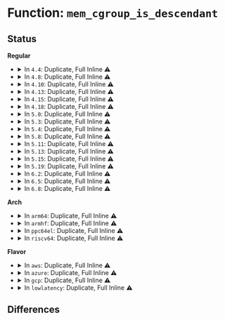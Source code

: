# Function: <code>mem_cgroup_is_descendant</code>

## Status
<b>Regular</b>
<ul>
<li>
<details>
<summary>In <code>4.4</code>: Duplicate, Full Inline ⚠️</summary>

**Collision:** Static Duplication

**Inline:** Full

**Transformation:** False

**Instances:**

```
In mm/rmap.c (ffffffff811ca4a3)
Location: include/linux/memcontrol.h:323
Inline: True
Inline callers:
  - mm/rmap.c:invalid_page_referenced_vma
```
```
In mm/memcontrol.c (ffffffff811fad6c)
Location: include/linux/memcontrol.h:323
Inline: True
Inline callers:
  - mm/memcontrol.c:memcg_oom_wake_function
  - mm/memcontrol.c:memcg_oom_wake_function
  - mm/memcontrol.c:try_charge
  - mm/memcontrol.c:try_charge
  - mm/memcontrol.c:try_charge
  - mm/memcontrol.c:task_in_mem_cgroup
```
</details>
</li>
<li>
<details>
<summary>In <code>4.8</code>: Duplicate, Full Inline ⚠️</summary>

**Collision:** Static Duplication

**Inline:** Full

**Transformation:** False

**Instances:**

```
In mm/rmap.c (ffffffff811e6973)
Location: include/linux/memcontrol.h:393
Inline: True
Inline callers:
  - mm/rmap.c:invalid_page_referenced_vma
```
```
In mm/memcontrol.c (ffffffff8121fbac)
Location: include/linux/memcontrol.h:393
Inline: True
Inline callers:
  - mm/memcontrol.c:try_charge
  - mm/memcontrol.c:try_charge
  - mm/memcontrol.c:memcg_oom_wake_function
  - mm/memcontrol.c:memcg_oom_wake_function
  - mm/memcontrol.c:task_in_mem_cgroup
```
</details>
</li>
<li>
<details>
<summary>In <code>4.10</code>: Duplicate, Full Inline ⚠️</summary>

**Collision:** Static Duplication

**Inline:** Full

**Transformation:** False

**Instances:**

```
In mm/rmap.c (ffffffff811f7d13)
Location: include/linux/memcontrol.h:395
Inline: True
Inline callers:
  - mm/rmap.c:invalid_page_referenced_vma
```
```
In mm/memcontrol.c (ffffffff8123222b)
Location: include/linux/memcontrol.h:395
Inline: True
Inline callers:
  - mm/memcontrol.c:try_charge
  - mm/memcontrol.c:try_charge
  - mm/memcontrol.c:memcg_oom_wake_function
  - mm/memcontrol.c:memcg_oom_wake_function
  - mm/memcontrol.c:task_in_mem_cgroup
```
</details>
</li>
<li>
<details>
<summary>In <code>4.13</code>: Duplicate, Full Inline ⚠️</summary>

**Collision:** Static Duplication

**Inline:** Full

**Transformation:** False

**Instances:**

```
In mm/rmap.c (ffffffff81202efa)
Location: include/linux/memcontrol.h:389
Inline: True
Inline callers:
  - mm/rmap.c:invalid_page_referenced_vma
```
```
In mm/memcontrol.c (ffffffff8123d4e2)
Location: include/linux/memcontrol.h:389
Inline: True
Inline callers:
  - mm/memcontrol.c:try_charge
  - mm/memcontrol.c:try_charge
  - mm/memcontrol.c:memcg_oom_wake_function
  - mm/memcontrol.c:memcg_oom_wake_function
  - mm/memcontrol.c:task_in_mem_cgroup
```
</details>
</li>
<li>
<details>
<summary>In <code>4.15</code>: Duplicate, Full Inline ⚠️</summary>

**Collision:** Static Duplication

**Inline:** Full

**Transformation:** False

**Instances:**

```
In mm/rmap.c (ffffffff8121bc3a)
Location: include/linux/memcontrol.h:389
Inline: True
Inline callers:
  - mm/rmap.c:invalid_page_referenced_vma
```
```
In mm/memcontrol.c (ffffffff8125d0b9)
Location: include/linux/memcontrol.h:389
Inline: True
Inline callers:
  - mm/memcontrol.c:try_charge
  - mm/memcontrol.c:try_charge
  - mm/memcontrol.c:memcg_oom_wake_function
  - mm/memcontrol.c:memcg_oom_wake_function
  - mm/memcontrol.c:task_in_mem_cgroup
```
</details>
</li>
<li>
<details>
<summary>In <code>4.18</code>: Duplicate, Full Inline ⚠️</summary>

**Collision:** Static Duplication

**Inline:** Full

**Transformation:** False

**Instances:**

```
In mm/rmap.c (ffffffff8123da8b)
Location: include/linux/memcontrol.h:422
Inline: True
Inline callers:
  - mm/rmap.c:invalid_page_referenced_vma
```
```
In mm/memcontrol.c (ffffffff8128195a)
Location: include/linux/memcontrol.h:422
Inline: True
Inline callers:
  - mm/memcontrol.c:try_charge
  - mm/memcontrol.c:try_charge
  - mm/memcontrol.c:memcg_oom_wake_function
  - mm/memcontrol.c:memcg_oom_wake_function
  - mm/memcontrol.c:task_in_mem_cgroup
```
</details>
</li>
<li>
<details>
<summary>In <code>5.0</code>: Duplicate, Full Inline ⚠️</summary>

**Collision:** Static Duplication

**Inline:** Full

**Transformation:** False

**Instances:**

```
In mm/rmap.c (ffffffff81252058)
Location: include/linux/memcontrol.h:457
Inline: True
Inline callers:
  - mm/rmap.c:invalid_page_referenced_vma
```
```
In mm/memcontrol.c (ffffffff81298936)
Location: include/linux/memcontrol.h:457
Inline: True
Inline callers:
  - mm/memcontrol.c:try_charge
  - mm/memcontrol.c:try_charge
  - mm/memcontrol.c:try_charge
  - mm/memcontrol.c:try_charge
  - mm/memcontrol.c:memcg_oom_wake_function
  - mm/memcontrol.c:memcg_oom_wake_function
  - mm/memcontrol.c:memcg_oom_wake_function
  - mm/memcontrol.c:memcg_oom_wake_function
  - mm/memcontrol.c:task_in_mem_cgroup
  - mm/memcontrol.c:task_in_mem_cgroup
```
</details>
</li>
<li>
<details>
<summary>In <code>5.3</code>: Duplicate, Full Inline ⚠️</summary>

**Collision:** Static Duplication

**Inline:** Full

**Transformation:** False

**Instances:**

```
In mm/rmap.c (ffffffff81264393)
Location: include/linux/memcontrol.h:463
Inline: True
Inline callers:
  - mm/rmap.c:invalid_page_referenced_vma
```
```
In mm/memcontrol.c (ffffffff812b3e14)
Location: include/linux/memcontrol.h:463
Inline: True
Inline callers:
  - mm/memcontrol.c:try_charge
  - mm/memcontrol.c:try_charge
  - mm/memcontrol.c:try_charge
  - mm/memcontrol.c:try_charge
  - mm/memcontrol.c:memcg_oom_wake_function
  - mm/memcontrol.c:memcg_oom_wake_function
  - mm/memcontrol.c:memcg_oom_wake_function
  - mm/memcontrol.c:memcg_oom_wake_function
```
</details>
</li>
<li>
<details>
<summary>In <code>5.4</code>: Duplicate, Full Inline ⚠️</summary>

**Collision:** Static Duplication

**Inline:** Full

**Transformation:** False

**Instances:**

```
In mm/rmap.c (ffffffff81272c03)
Location: include/linux/memcontrol.h:497
Inline: True
Inline callers:
  - mm/rmap.c:invalid_page_referenced_vma
```
```
In mm/memcontrol.c (ffffffff812c5735)
Location: include/linux/memcontrol.h:497
Inline: True
Inline callers:
  - mm/memcontrol.c:try_charge
  - mm/memcontrol.c:try_charge
  - mm/memcontrol.c:try_charge
  - mm/memcontrol.c:try_charge
  - mm/memcontrol.c:memcg_oom_wake_function
  - mm/memcontrol.c:memcg_oom_wake_function
  - mm/memcontrol.c:memcg_oom_wake_function
  - mm/memcontrol.c:memcg_oom_wake_function
```
</details>
</li>
<li>
<details>
<summary>In <code>5.8</code>: Duplicate, Full Inline ⚠️</summary>

**Collision:** Static Duplication

**Inline:** Full

**Transformation:** False

**Instances:**

```
In mm/rmap.c (ffffffff812a39e3)
Location: include/linux/memcontrol.h:474
Inline: True
Inline callers:
  - mm/rmap.c:invalid_page_referenced_vma
```
```
In mm/memcontrol.c (ffffffff812fc44a)
Location: include/linux/memcontrol.h:474
Inline: True
Inline callers:
  - mm/memcontrol.c:mem_cgroup_get_oom_group
  - mm/memcontrol.c:mem_cgroup_get_oom_group
  - mm/memcontrol.c:memcg_oom_wake_function
  - mm/memcontrol.c:memcg_oom_wake_function
  - mm/memcontrol.c:memcg_oom_wake_function
  - mm/memcontrol.c:memcg_oom_wake_function
  - mm/memcontrol.c:mem_cgroup_wait_acct_move
  - mm/memcontrol.c:mem_cgroup_wait_acct_move
  - mm/memcontrol.c:mem_cgroup_wait_acct_move
  - mm/memcontrol.c:mem_cgroup_wait_acct_move
```
</details>
</li>
<li>
<details>
<summary>In <code>5.11</code>: Duplicate, Full Inline ⚠️</summary>

**Collision:** Static Duplication

**Inline:** Full

**Transformation:** False

**Instances:**

```
In mm/rmap.c (ffffffff812af2b5)
Location: include/linux/memcontrol.h:794
Inline: True
Inline callers:
  - mm/rmap.c:invalid_page_referenced_vma
```
```
In mm/memcontrol.c (ffffffff8130865c)
Location: include/linux/memcontrol.h:794
Inline: True
Inline callers:
  - mm/memcontrol.c:mem_cgroup_get_oom_group
  - mm/memcontrol.c:memcg_oom_wake_function
  - mm/memcontrol.c:memcg_oom_wake_function
  - mm/memcontrol.c:mem_cgroup_wait_acct_move
  - mm/memcontrol.c:mem_cgroup_wait_acct_move
```
</details>
</li>
<li>
<details>
<summary>In <code>5.13</code>: Duplicate, Full Inline ⚠️</summary>

**Collision:** Static Duplication

**Inline:** Full

**Transformation:** False

**Instances:**

```
In mm/rmap.c (ffffffff812b4795)
Location: include/linux/memcontrol.h:873
Inline: True
Inline callers:
  - mm/rmap.c:invalid_page_referenced_vma
```
```
In mm/memcontrol.c (ffffffff8130d846)
Location: include/linux/memcontrol.h:873
Inline: True
Inline callers:
  - mm/memcontrol.c:try_charge
  - mm/memcontrol.c:try_charge
  - mm/memcontrol.c:mem_cgroup_get_oom_group
  - mm/memcontrol.c:memcg_oom_wake_function
  - mm/memcontrol.c:memcg_oom_wake_function
```
</details>
</li>
<li>
<details>
<summary>In <code>5.15</code>: Duplicate, Full Inline ⚠️</summary>

**Collision:** Static Duplication

**Inline:** Full

**Transformation:** False

**Instances:**

```
In mm/rmap.c (ffffffff812f6375)
Location: include/linux/memcontrol.h:869
Inline: True
Inline callers:
  - mm/rmap.c:invalid_page_referenced_vma
```
```
In mm/memcontrol.c (ffffffff813585af)
Location: include/linux/memcontrol.h:869
Inline: True
Inline callers:
  - mm/memcontrol.c:try_charge_memcg
  - mm/memcontrol.c:try_charge_memcg
  - mm/memcontrol.c:mem_cgroup_get_oom_group
  - mm/memcontrol.c:memcg_oom_wake_function
  - mm/memcontrol.c:memcg_oom_wake_function
```
</details>
</li>
<li>
<details>
<summary>In <code>5.19</code>: Duplicate, Full Inline ⚠️</summary>

**Collision:** Static Duplication

**Inline:** Full

**Transformation:** False

**Instances:**

```
In mm/rmap.c (ffffffff8135b00b)
Location: include/linux/memcontrol.h:868
Inline: True
Inline callers:
  - mm/rmap.c:invalid_folio_referenced_vma
```
```
In mm/memcontrol.c (ffffffff813d2554)
Location: include/linux/memcontrol.h:868
Inline: True
Inline callers:
  - mm/memcontrol.c:try_charge_memcg
  - mm/memcontrol.c:try_charge_memcg
  - mm/memcontrol.c:mem_cgroup_get_oom_group
  - mm/memcontrol.c:memcg_oom_wake_function
  - mm/memcontrol.c:memcg_oom_wake_function
```
</details>
</li>
<li>
<details>
<summary>In <code>6.2</code>: Duplicate, Full Inline ⚠️</summary>

**Collision:** Static Duplication

**Inline:** Full

**Transformation:** False

**Instances:**

```
In mm/rmap.c (ffffffff813d5c2b)
Location: include/linux/memcontrol.h:859
Inline: True
Inline callers:
  - mm/rmap.c:invalid_folio_referenced_vma
```
```
In mm/memcontrol.c (ffffffff81457c1b)
Location: include/linux/memcontrol.h:859
Inline: True
Inline callers:
  - mm/memcontrol.c:try_charge_memcg
  - mm/memcontrol.c:try_charge_memcg
  - mm/memcontrol.c:mem_cgroup_get_oom_group
  - mm/memcontrol.c:memcg_oom_wake_function
  - mm/memcontrol.c:memcg_oom_wake_function
```
</details>
</li>
<li>
<details>
<summary>In <code>6.5</code>: Duplicate, Full Inline ⚠️</summary>

**Collision:** Static Duplication

**Inline:** Full

**Transformation:** False

**Instances:**

```
In mm/rmap.c (ffffffff8140ab10)
Location: include/linux/memcontrol.h:877
Inline: True
Inline callers:
  - mm/rmap.c:invalid_folio_referenced_vma
```
```
In mm/memcontrol.c (ffffffff8148d94b)
Location: include/linux/memcontrol.h:877
Inline: True
Inline callers:
  - mm/memcontrol.c:try_charge_memcg
  - mm/memcontrol.c:try_charge_memcg
  - mm/memcontrol.c:mem_cgroup_get_oom_group
  - mm/memcontrol.c:memcg_oom_wake_function
  - mm/memcontrol.c:memcg_oom_wake_function
```
</details>
</li>
<li>
<details>
<summary>In <code>6.8</code>: Duplicate, Full Inline ⚠️</summary>

**Collision:** Static Duplication

**Inline:** Full

**Transformation:** False

**Instances:**

```
In mm/rmap.c (ffffffff81437370)
Location: include/linux/memcontrol.h:896
Inline: True
Inline callers:
  - mm/rmap.c:invalid_folio_referenced_vma
```
```
In mm/memcontrol.c (ffffffff814bd2cb)
Location: include/linux/memcontrol.h:896
Inline: True
Inline callers:
  - mm/memcontrol.c:try_charge_memcg
  - mm/memcontrol.c:try_charge_memcg
  - mm/memcontrol.c:mem_cgroup_get_oom_group
  - mm/memcontrol.c:memcg_oom_wake_function
  - mm/memcontrol.c:memcg_oom_wake_function
```
</details>
</li>
</ul>
<b>Arch</b>
<ul>
<li>
<details>
<summary>In <code>arm64</code>: Duplicate, Full Inline ⚠️</summary>

**Collision:** Static Duplication

**Inline:** Full

**Transformation:** False

**Instances:**

```
In mm/rmap.c (ffff80001030873c)
Location: include/linux/memcontrol.h:497
Inline: True
Inline callers:
  - mm/rmap.c:invalid_page_referenced_vma
```
```
In mm/memcontrol.c (ffff800010368554)
Location: include/linux/memcontrol.h:497
Inline: True
Inline callers:
  - mm/memcontrol.c:try_charge
  - mm/memcontrol.c:try_charge
  - mm/memcontrol.c:try_charge
  - mm/memcontrol.c:try_charge
  - mm/memcontrol.c:memcg_oom_wake_function
  - mm/memcontrol.c:memcg_oom_wake_function
  - mm/memcontrol.c:memcg_oom_wake_function
  - mm/memcontrol.c:memcg_oom_wake_function
```
</details>
</li>
<li>
<details>
<summary>In <code>armhf</code>: Duplicate, Full Inline ⚠️</summary>

**Collision:** Static Duplication

**Inline:** Full

**Transformation:** False

**Instances:**

```
In mm/rmap.c (c05256e0)
Location: include/linux/memcontrol.h:497
Inline: True
Inline callers:
  - mm/rmap.c:invalid_page_referenced_vma
```
```
In mm/memcontrol.c (c0559a14)
Location: include/linux/memcontrol.h:497
Inline: True
Inline callers:
  - mm/memcontrol.c:try_charge
  - mm/memcontrol.c:try_charge
  - mm/memcontrol.c:try_charge
  - mm/memcontrol.c:try_charge
  - mm/memcontrol.c:memcg_oom_wake_function
  - mm/memcontrol.c:memcg_oom_wake_function
  - mm/memcontrol.c:memcg_oom_wake_function
  - mm/memcontrol.c:memcg_oom_wake_function
```
</details>
</li>
<li>
<details>
<summary>In <code>ppc64el</code>: Duplicate, Full Inline ⚠️</summary>

**Collision:** Static Duplication

**Inline:** Full

**Transformation:** False

**Instances:**

```
In mm/rmap.c (c0000000003d770c)
Location: include/linux/memcontrol.h:497
Inline: True
Inline callers:
  - mm/rmap.c:invalid_page_referenced_vma
```
```
In mm/memcontrol.c (c00000000045628c)
Location: include/linux/memcontrol.h:497
Inline: True
Inline callers:
  - mm/memcontrol.c:try_charge
  - mm/memcontrol.c:try_charge
  - mm/memcontrol.c:try_charge
  - mm/memcontrol.c:try_charge
  - mm/memcontrol.c:memcg_oom_wake_function
  - mm/memcontrol.c:memcg_oom_wake_function
  - mm/memcontrol.c:memcg_oom_wake_function
  - mm/memcontrol.c:memcg_oom_wake_function
```
</details>
</li>
<li>
<details>
<summary>In <code>riscv64</code>: Duplicate, Full Inline ⚠️</summary>

**Collision:** Static Duplication

**Inline:** Full

**Transformation:** False

**Instances:**

```
In mm/rmap.c (ffffffe000212f7e)
Location: include/linux/memcontrol.h:497
Inline: True
Inline callers:
  - mm/rmap.c:invalid_page_referenced_vma
```
```
In mm/memcontrol.c (ffffffe000246262)
Location: include/linux/memcontrol.h:497
Inline: True
Inline callers:
  - mm/memcontrol.c:try_charge
  - mm/memcontrol.c:try_charge
  - mm/memcontrol.c:try_charge
  - mm/memcontrol.c:try_charge
  - mm/memcontrol.c:memcg_oom_wake_function
  - mm/memcontrol.c:memcg_oom_wake_function
  - mm/memcontrol.c:memcg_oom_wake_function
  - mm/memcontrol.c:memcg_oom_wake_function
```
</details>
</li>
</ul>
<b>Flavor</b>
<ul>
<li>
<details>
<summary>In <code>aws</code>: Duplicate, Full Inline ⚠️</summary>

**Collision:** Static Duplication

**Inline:** Full

**Transformation:** False

**Instances:**

```
In mm/rmap.c (ffffffff8126b253)
Location: include/linux/memcontrol.h:497
Inline: True
Inline callers:
  - mm/rmap.c:invalid_page_referenced_vma
```
```
In mm/memcontrol.c (ffffffff812bdd15)
Location: include/linux/memcontrol.h:497
Inline: True
Inline callers:
  - mm/memcontrol.c:try_charge
  - mm/memcontrol.c:try_charge
  - mm/memcontrol.c:try_charge
  - mm/memcontrol.c:try_charge
  - mm/memcontrol.c:memcg_oom_wake_function
  - mm/memcontrol.c:memcg_oom_wake_function
  - mm/memcontrol.c:memcg_oom_wake_function
  - mm/memcontrol.c:memcg_oom_wake_function
```
</details>
</li>
<li>
<details>
<summary>In <code>azure</code>: Duplicate, Full Inline ⚠️</summary>

**Collision:** Static Duplication

**Inline:** Full

**Transformation:** False

**Instances:**

```
In mm/rmap.c (ffffffff8125d333)
Location: include/linux/memcontrol.h:497
Inline: True
Inline callers:
  - mm/rmap.c:invalid_page_referenced_vma
```
```
In mm/memcontrol.c (ffffffff812aee4d)
Location: include/linux/memcontrol.h:497
Inline: True
Inline callers:
  - mm/memcontrol.c:try_charge
  - mm/memcontrol.c:try_charge
  - mm/memcontrol.c:try_charge
  - mm/memcontrol.c:try_charge
  - mm/memcontrol.c:memcg_oom_wake_function
  - mm/memcontrol.c:memcg_oom_wake_function
  - mm/memcontrol.c:memcg_oom_wake_function
  - mm/memcontrol.c:memcg_oom_wake_function
```
</details>
</li>
<li>
<details>
<summary>In <code>gcp</code>: Duplicate, Full Inline ⚠️</summary>

**Collision:** Static Duplication

**Inline:** Full

**Transformation:** False

**Instances:**

```
In mm/rmap.c (ffffffff81268ff3)
Location: include/linux/memcontrol.h:497
Inline: True
Inline callers:
  - mm/rmap.c:invalid_page_referenced_vma
```
```
In mm/memcontrol.c (ffffffff812bbb25)
Location: include/linux/memcontrol.h:497
Inline: True
Inline callers:
  - mm/memcontrol.c:try_charge
  - mm/memcontrol.c:try_charge
  - mm/memcontrol.c:try_charge
  - mm/memcontrol.c:try_charge
  - mm/memcontrol.c:memcg_oom_wake_function
  - mm/memcontrol.c:memcg_oom_wake_function
  - mm/memcontrol.c:memcg_oom_wake_function
  - mm/memcontrol.c:memcg_oom_wake_function
```
</details>
</li>
<li>
<details>
<summary>In <code>lowlatency</code>: Duplicate, Full Inline ⚠️</summary>

**Collision:** Static Duplication

**Inline:** Full

**Transformation:** False

**Instances:**

```
In mm/rmap.c (ffffffff8127898b)
Location: include/linux/memcontrol.h:497
Inline: True
Inline callers:
  - mm/rmap.c:invalid_page_referenced_vma
```
```
In mm/memcontrol.c (ffffffff812cc2b3)
Location: include/linux/memcontrol.h:497
Inline: True
Inline callers:
  - mm/memcontrol.c:try_charge
  - mm/memcontrol.c:try_charge
  - mm/memcontrol.c:try_charge
  - mm/memcontrol.c:try_charge
  - mm/memcontrol.c:memcg_oom_wake_function
  - mm/memcontrol.c:memcg_oom_wake_function
  - mm/memcontrol.c:memcg_oom_wake_function
  - mm/memcontrol.c:memcg_oom_wake_function
```
</details>
</li>
</ul>

## Differences
